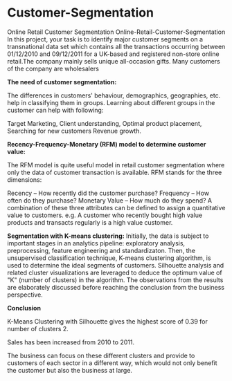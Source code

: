 # Customer-Segmentation
Online Retail Customer Segmentation Online-Retail-Customer-Segmentation In this project, your task is to identify major customer segments on a transnational data set which contains all the transactions occurring between 01/12/2010 and 09/12/2011 for a UK-based and registered non-store online retail.The company mainly sells unique all-occasion gifts. Many customers of the company are wholesalers

**The need of customer segmentation:**

The differences in customers' behaviour, demographics, geographies, etc. help in classifying them in groups. Learning about different groups in the customer can help with following:

Target Marketing, Client understanding, Optimal product placement, Searching for new customers Revenue growth.

**Recency-Frequency-Monetary (RFM) model to determine customer value:**

The RFM model is quite useful model in retail customer segmentation where only the data of customer transaction is available. RFM stands for the three dimensions:

Recency – How recently did the customer purchase? Frequency – How often do they purchase? Monetary Value – How much do they spend? A combination of these three attributes can be defined to assign a quantitative value to customers. e.g. A customer who recently bought high value products and transacts regularly is a high value customer.

**Segmentation with K-means clustering:**
Initially, the data is subject to important stages in an analytics pipeline: exploratory analysis, preprocessing, feature engineering and standardizaton. Then, the unsupervised classification technique, K-means clustering algorithm, is used to determine the ideal segments of customers. Silhouette analysis and related cluster visualizations are leveraged to deduce the optimum value of "K" (number of clusters) in the algorithm. The observations from the results are elaborately discussed before reaching the conclusion from the business perspective.

**Conclusion**

K-Means Clustering with Silhouette gives the highest score of 0.39 for number of clusters 2.

Sales has been increased from 2010 to 2011.

The business can focus on these different clusters and provide to customers of each sector in a different way, which would not only benefit the customer but also the business at large.
